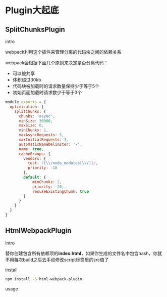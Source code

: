 # Plugin大起底

## SplitChunksPlugin

intro

webpack利用这个插件来管理分离的代码块之间的依赖关系

webpack会根据下面几个原则来决定是否分离代码：

- 可以被共享
- 体积超过30kb
- 代码块被加载时的请求数量保持少于等于5个
- 初始页面加载时请求数少于等于3个

```javascript
module.exports = {
  optimization: {
    splitChunks: {
      chunks: 'async',
      minSize: 30000,
      maxSize: 0,
      minChunks: 1,
      maxAsyncRequests: 5,
      maxInitialRequests: 3,
      automaticNameDelimiter: '-',
      name: true,
      cacheGroups: {
        vendors: {
          test: /[\\/node_modules[\\/]]/,
          priority: -10
        },
        default: {
            minChunks: 2,
            priority: -20,
            resuseExistingChunk: true
        }
      }
    }
  }
}
```

## HtmlWebpackPlugin

intro

替你创建包含所有依赖项的**index.html**，如果你生成的文件名中包含hash，你就不用每次build之后去手动修改script标签里的src值了

install

```sh
npm install -S html-webpack-plugin
```

usage


